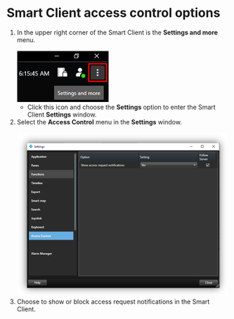 # Smart Client access control options

1. In the upper right corner of the Smart Client is the **Settings and more** menu.</br>
    </br>
    ![SettingsMenuIcon](img/CXAL.scaco1.png)
    + Click this icon and choose the **Settings** option to enter the Smart Client **Settings** window.
2. Select the **Access Control** menu in the **Settings** window.</br>
    </br>
    ![SCACMenu](img/SCFeatures_25.png)
3. Choose to show or block access request notifications in the Smart Client.